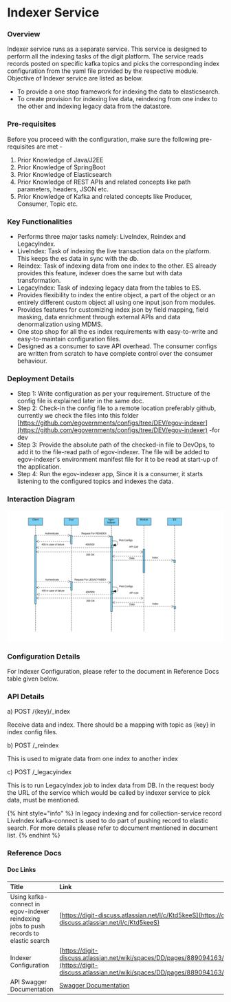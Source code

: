 # Indexer Service

### Overview <a id="Overview"></a>

Indexer service runs as a separate service. This service is designed to perform all the indexing tasks of the digit platform. The service reads records posted on specific kafka topics and picks the corresponding index configuration from the yaml file provided by the respective module. Objective of Indexer service are listed as below.

* To provide a one stop framework for indexing the data to elasticsearch.
* To create provision for indexing live data, reindexing from one index to the other and indexing legacy data from the datastore.

### Pre-requisites <a id="Pre-requisites"></a>

Before you proceed with the configuration, make sure the following pre-requisites are met -

1. Prior Knowledge of Java/J2EE
2. Prior Knowledge of SpringBoot
3. Prior Knowledge of Elasticsearch
4. Prior Knowledge of REST APIs and related concepts like path parameters, headers, JSON etc.
5. Prior Knowledge of Kafka and related concepts like Producer, Consumer, Topic etc.

### Key Functionalities <a id="Key-Functionalities"></a>

* Performs three major tasks namely: LiveIndex, Reindex and LegacyIndex.
* LiveIndex: Task of indexing the live transaction data on the platform. This keeps the es data in sync with the db. 
* Reindex: Task of indexing data from one index to the other. ES already provides this feature, indexer does the same but with data transformation.
* LegacyIndex: Task of indexing legacy data from the tables to ES. 
* Provides flexibility to index the entire object, a part of the object or an entirely different custom object all using one input json from modules.
* Provides features for customizing index json by field mapping, field masking, data enrichment through external APIs and data denormalization using MDMS.
* One stop shop for all the es index requirements with easy-to-write and easy-to-maintain configuration files.
* Designed as a consumer to save API overhead. The consumer configs are written from scratch to have complete control over the consumer behaviour. 

### Deployment Details <a id="Deployment-Details"></a>

* Step 1: Write configuration as per your requirement. Structure of the config file is explained later in the same doc.
* Step 2: Check-in the config file to a remote location preferably github, currently we check the files into this folder [https://github.com/egovernments/configs/tree/DEV/egov-indexer](https://github.com/egovernments/configs/tree/DEV/egov-indexer) -for dev
* Step 3: Provide the absolute path of the checked-in file to DevOps, to add it to the file-read path of egov-indexer. The file will be added to egov-indexer's environment manifest file for it to be read at start-up of the application.
* Step 4: Run the egov-indexer app, Since it is a consumer, it starts listening to the configured topics and indexes the data.

### Interaction Diagram <a id="Interaction-Diagram:"></a>

![](../../../.gitbook/assets/indexer.png)

### Configuration Details <a id="Configuration-Details"></a>

For Indexer Configuration, please refer to the document in Reference Docs table given below.

### API Details <a id="API-Details"></a>

a\) POST /{key}/\_index

Receive data and index. There should be a mapping with topic as {key} in index config files.

b\) POST /\_reindex

This is used to migrate data from one index to another index

c\) POST /\_legacyindex

This is to run LegacyIndex job to index data from DB. In the request body the URL of the service which would be called by indexer service to pick data, must be mentioned.

{% hint style="info" %}
In legacy indexing and for collection-service record LiveIndex kafka-connect is used to do part of pushing record to elastic search. For more details please refer to document mentioned in document list.
{% endhint %}

### Reference Docs <a id="Reference-Docs"></a>

#### Doc Links <a id="Doc-Links"></a>

| **Title**  | **Link** |
| :--- | :--- |
| Using kafka-connect in egov-indexer reindexing jobs to push records to elastic search | [https://digit-discuss.atlassian.net/l/c/Ktd5keeS](https://digit-discuss.atlassian.net/l/c/Ktd5keeS) |
| Indexer Configuration | [https://digit-discuss.atlassian.net/wiki/spaces/DD/pages/889094163/Indexer+Configuration](https://digit-discuss.atlassian.net/wiki/spaces/DD/pages/889094163/Indexer+Configuration) |
| API Swagger Documentation | [Swagger Documentation](https://editor.swagger.io/?url=https://raw.githubusercontent.com/egovernments/core-services/master/docs/indexer-contract.yml#!/) |

